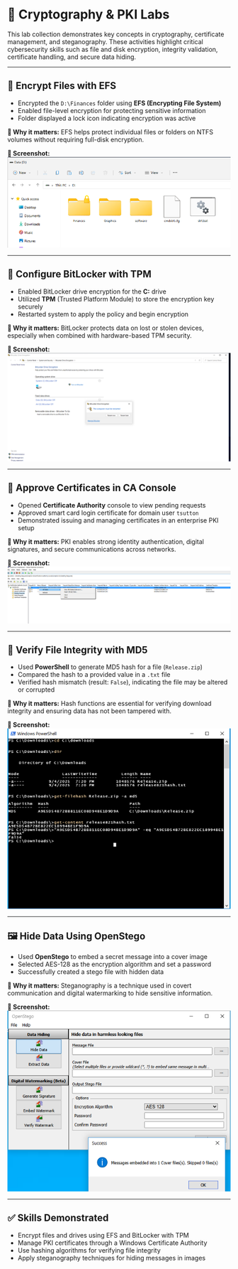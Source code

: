 # 🔐 Cryptography & PKI Labs

This lab collection demonstrates key concepts in cryptography, certificate management, and steganography. These activities highlight critical cybersecurity skills such as file and disk encryption, integrity validation, certificate handling, and secure data hiding.

---

## 🔐 Encrypt Files with EFS
- Encrypted the `D:\Finances` folder using **EFS (Encrypting File System)**
- Enabled file-level encryption for protecting sensitive information
- Folder displayed a lock icon indicating encryption was active

**🧠 Why it matters:** EFS helps protect individual files or folders on NTFS volumes without requiring full-disk encryption.

**📸 Screenshot:**  
![EFS encrypted folder](crypto-efs-file.png)

---

## 💽 Configure BitLocker with TPM
- Enabled BitLocker drive encryption for the **C:** drive
- Utilized **TPM** (Trusted Platform Module) to store the encryption key securely
- Restarted system to apply the policy and begin encryption

**🧠 Why it matters:** BitLocker protects data on lost or stolen devices, especially when combined with hardware-based TPM security.

**📸 Screenshot:**  
![BitLocker TPM restart prompt](crypto-bitlocker-tpm.png)

---

## 📜 Approve Certificates in CA Console
- Opened **Certificate Authority** console to view pending requests
- Approved smart card login certificate for domain user `tsutton`
- Demonstrated issuing and managing certificates in an enterprise PKI setup

**🧠 Why it matters:** PKI enables strong identity authentication, digital signatures, and secure communications across networks.

**📸 Screenshot:**  
![Approve pending certificates](crypto-certificates-mgmt.png)

---

## 🧮 Verify File Integrity with MD5
- Used **PowerShell** to generate MD5 hash for a file (`Release.zip`)
- Compared the hash to a provided value in a `.txt` file
- Verified hash mismatch (result: `False`), indicating the file may be altered or corrupted

**🧠 Why it matters:** Hash functions are essential for verifying download integrity and ensuring data has not been tampered with.

**📸 Screenshot:**  
![Hash mismatch check](crypto-md5-compare.png)

---

## 🖼️ Hide Data Using OpenStego
- Used **OpenStego** to embed a secret message into a cover image
- Selected AES-128 as the encryption algorithm and set a password
- Successfully created a stego file with hidden data

**🧠 Why it matters:** Steganography is a technique used in covert communication and digital watermarking to hide sensitive information.

**📸 Screenshot:**  
![OpenStego hide data success](crypto-steganography-openstego.png)

---

## ✅ Skills Demonstrated
- Encrypt files and drives using EFS and BitLocker with TPM
- Manage PKI certificates through a Windows Certificate Authority
- Use hashing algorithms for verifying file integrity
- Apply steganography techniques for hiding messages in images
